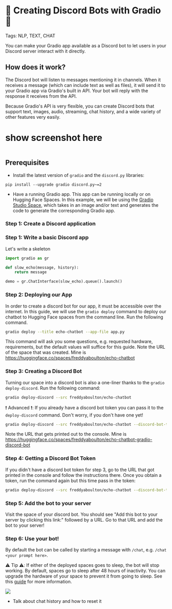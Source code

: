 # 🚀 Creating Discord Bots with Gradio 🚀

Tags: NLP, TEXT, CHAT

You can make your Gradio app available as a Discord bot to let users in your Discord server interact with it directly. 

## How does it work?

The Discord bot will listen to messages mentioning it in channels. When it receives a message (which can include text as well as files), it will send it to your Gradio app via Gradio's built in API. Your bot will reply with the response it receives from the API. 

Because Gradio's API is very flexible, you can create Discord bots that support text, images, audio, streaming, chat history, and a wide variety of other features very easily. 

# show screenshot here
![]()

## Prerequisites

* Install the latest version of `gradio` and the `discord.py` libraries:

```
pip install --upgrade gradio discord.py~=2
```
* Have a running Gradio app. This app can be running locally or on Hugging Face Spaces. In this example, we will be using the [Gradio Studio Space](), which takes in an image and/or text and generates the code to generate the corresponding Gradio app.


### Step 1: Create a Discord application




### Step 1: Write a basic Discord app

Let's write a skeleton 

```python
import gradio as gr

def slow_echo(message, history):
    return message

demo = gr.ChatInterface(slow_echo).queue().launch()
```

### Step 2: Deploying our App

In order to create a discord bot for our app, it must be accessible over the internet. In this guide, we will use the `gradio deploy` command to deploy our chatbot to Hugging Face spaces from the command line. Run the following command.

```bash
gradio deploy --title echo-chatbot --app-file app.py
```

This command will ask you some questions, e.g. requested hardware, requirements, but the default values will suffice for this guide.
Note the URL of the space that was created. Mine is https://huggingface.co/spaces/freddyaboulton/echo-chatbot

### Step 3: Creating a Discord Bot

Turning our space into a discord bot is also a one-liner thanks to the `gradio deploy-discord`. Run the following command:

```bash
gradio deploy-discord --src freddyaboulton/echo-chatbot
```

❗️ Advanced ❗️: If you already have a discord bot token you can pass it to the `deploy-discord` command. Don't worry, if you don't have one yet!

```bash
gradio deploy-discord --src freddyaboulton/echo-chatbot --discord-bot-token <token>
```

Note the URL that gets printed out to the console. Mine is https://huggingface.co/spaces/freddyaboulton/echo-chatbot-gradio-discord-bot

### Step 4: Getting a Discord Bot Token

If you didn't have a discord bot token for step 3, go to the URL that got printed in the console and follow the instructions there.
Once you obtain a token, run the command again but this time pass in the token:

```bash
gradio deploy-discord --src freddyaboulton/echo-chatbot --discord-bot-token <token>
```

### Step 5: Add the bot to your server

Visit the space of your discord bot. You should see "Add this bot to your server by clicking this link:" followed by a URL. Go to that URL and add the bot to your server!

### Step 6: Use your bot!

By default the bot can be called by starting a message with `/chat`, e.g. `/chat <your prompt here>`.

⚠️ Tip ⚠️: If either of the deployed spaces goes to sleep, the bot will stop working. By default, spaces go to sleep after 48 hours of inactivity. You can upgrade the hardware of your space to prevent it from going to sleep. See this [guide](https://huggingface.co/docs/hub/spaces-gpus#using-gpu-spaces) for more information.

<img src="https://gradio-builds.s3.amazonaws.com/demo-files/discordbots/guide/echo_slash.gif">


* Talk about chat history and how to reset it

